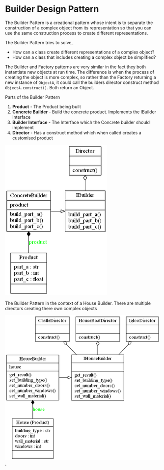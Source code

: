 # Builder Design Pattern

The Builder Pattern is a creational pattern whose intent is to separate the construction of a complex object from its representation so that you can use the same construction process to create different representations.

The Builder Pattern tries to solve,
- How can a class create different representations of a complex object?
- How can a class that includes creating a complex object be simplified?

The Builder and Factory patterns are very similar in the fact they both instantiate new objects at run time. The difference is when the process of creating the object is more complex, so rather than the Factory returning a new instance of `ObjectA`, it could call the builders director construct method `ObjectA.construct()`. Both return an Object.

Parts of the Builder Pattern
1. **Product** - The Product being built
2. **Concrete Builder** - Build the concrete product. Implements the IBuilder interface
3. **Builder Interface** - The Interface which the Concrete builder should implement
4. **Director** - Has a construct method which when called creates a customised product

![Builder Pattern Overview](builder.png)

The Builder Pattern in the context of a House Builder. There are multiple directors creating there own complex objects

![Builder Pattern in Context](house_builder.png). 
